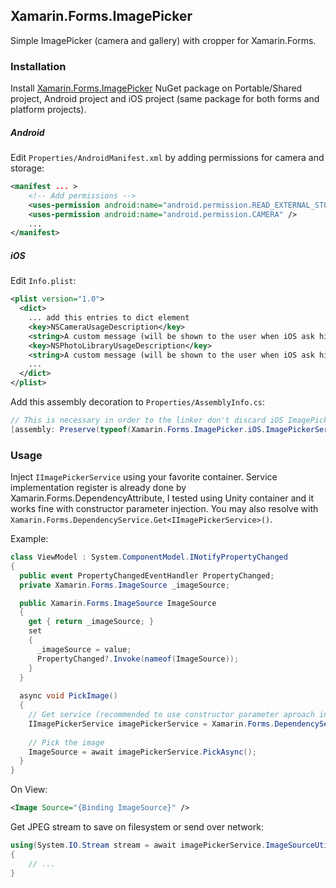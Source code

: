 ## Xamarin.Forms.ImagePicker

Simple ImagePicker (camera and gallery) with cropper for Xamarin.Forms.

### Installation

Install [Xamarin.Forms.ImagePicker](https://www.nuget.org/packages/Xamarin.Forms.ImagePicker/) NuGet package on Portable/Shared project, Android project and iOS project (same package for both forms and platform projects).

##### Android

Edit `Properties/AndroidManifest.xml` by adding permissions for camera and storage:

```xml
<manifest ... >
	<!-- Add permissions -->
	<uses-permission android:name="android.permission.READ_EXTERNAL_STORAGE" />
	<uses-permission android:name="android.permission.CAMERA" />
    ...
</manifest>
```

##### iOS

Edit `Info.plist`:

```xml
<plist version="1.0">
  <dict>
    ... add this entries to dict element
    <key>NSCameraUsageDescription</key>
    <string>A custom message (will be shown to the user when iOS ask him for permission to access camera).</string>
    <key>NSPhotoLibraryUsageDescription</key>
    <string>A custom message (will be shown to the user when iOS ask him for permission to access photo library).</string>
    ...
  </dict>
</plist> 
```

Add this assembly decoration to `Properties/AssemblyInfo.cs`:

```cs
// This is necessary in order to the linker don't discard iOS ImagePickerService implementation
[assembly: Preserve(typeof(Xamarin.Forms.ImagePicker.iOS.ImagePickerService), AllMembers = true)]
```

### Usage

Inject `IImagePickerService` using your favorite container. Service implementation register is already done by Xamarin.Forms.DependencyAttribute, I tested using Unity container and it works fine with constructor parameter injection. You may also resolve with `Xamarin.Forms.DependencyService.Get<IImagePickerService>()`.

Example:

```cs
class ViewModel : System.ComponentModel.INotifyPropertyChanged
{
  public event PropertyChangedEventHandler PropertyChanged;
  private Xamarin.Forms.ImageSource _imageSource;

  public Xamarin.Forms.ImageSource ImageSource 
  { 
    get { return _imageSource; }
    set
    {
      _imageSource = value;
      PropertyChanged?.Invoke(nameof(ImageSource));
    }
  }
  
  async void PickImage() 
  {
    // Get service (recommended to use constructor parameter aproach instead)
    IImagePickerService imagePickerService = Xamarin.Forms.DependencyService.Get<IImagePickerService>();
    
    // Pick the image
    ImageSource = await imagePickerService.PickAsync();
  }
}
```

On View:

```xml
<Image Source="{Binding ImageSource}" />
```

Get JPEG stream to save on filesystem or send over network: 

```cs
using(System.IO.Stream stream = await imagePickerService.ImageSourceUtility.ToJpegStreamAsync(imageSource))
{
    // ...
}
```
